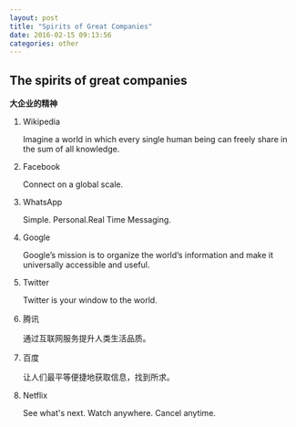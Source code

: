 ```yaml
---
layout: post
title: "Spirits of Great Companies"
date: 2016-02-15 09:13:56
categories: other
---
```


## The spirits of great companies
**大企业的精神**

1. Wikipedia

	Imagine a world in which every single human being can freely share in the sum of all knowledge.

2. Facebook

	Connect on a global scale.

3. WhatsApp

	Simple. Personal.Real Time Messaging.

4. Google

	Google’s mission is to organize the world’s information and make it universally accessible and useful.

5. Twitter

	Twitter is your window to the world.

6. 腾讯

	通过互联网服务提升人类生活品质。

7. 百度

	让人们最平等便捷地获取信息，找到所求。

8. Netflix

	See what's next.
	Watch anywhere. Cancel anytime.
